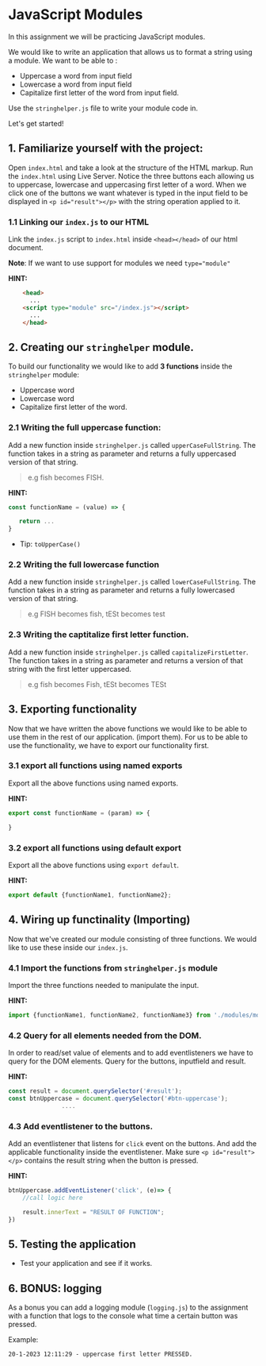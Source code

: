 # JavaScript Modules
In this assignment we will be practicing JavaScript modules.

We would like to write an application that allows us to format a string using a module. We want to be able to :
 - Uppercase a word from input field
 - Lowercase a word from input field
 - Capitalize first letter of the word from input field. 
 

Use the `stringhelper.js` file to write your module code in. 

Let's get started!

## 1. Familiarize yourself with the project:
Open `index.html` and take a look at the structure of the HTML markup. 
Run the `index.html` using Live Server. 
Notice the three buttons each allowing us to uppercase, lowercase and uppercasing first letter of a word. When we click one of the buttons we want whatever is typed in the input field to be displayed in `<p id="result"></p>` with the string operation applied to it. 


### 1.1 Linking our `index.js` to our HTML
Link the `index.js` script to `index.html` inside `<head></head>` of our html document.

**Note**: If we want to use support for modules we need `type="module"`

**HINT:**

```html
    <head>
      ...
    <script type="module" src="/index.js"></script>
      ...
    </head>
```

## 2. Creating our `stringhelper` module.
To build our functionality we would like to add **3 functions** inside the `stringhelper` module:
 - Uppercase word
 - Lowercase word
 - Capitalize first letter of the word.

### 2.1 Writing the full uppercase function:
Add a new function inside `stringhelper.js` called `upperCaseFullString`. The function takes in a string as parameter and returns a fully uppercased version of that string. 

> e.g fish becomes FISH.


**HINT:**

```javascript
const functionName = (value) => {

   return ...
}
```
- Tip: `toUpperCase()`

### 2.2 Writing the full lowercase function   
Add a new function inside `stringhelper.js` called `lowerCaseFullString`. The function takes in a string as parameter and returns a fully lowercased version of that string. 
> e.g FISH becomes fish, tESt becomes test


### 2.3 Writing the captitalize first letter function.  
Add a new function inside `stringhelper.js` called `capitalizeFirstLetter`. The function takes in a string as parameter and returns a version of that string with the first letter uppercased. 
> e.g fish becomes Fish, tESt becomes TESt


## 3. Exporting functionality
Now that we have written the above functions we would like to be able to use them in the rest of our application. (import them). For us to be able to use the functionality, we have to export our functionality first.

### 3.1 export all functions using named exports
Export all the above functions using named exports.  

**HINT:** 

```javascript
export const functionName = (param) => {  

}
```
### 3.2 export all functions using default export
Export all the above functions using `export default`.

**HINT:** 
```javascript
export default {functionName1, functionName2};
```


## 4. Wiring up functinality (Importing)
Now that we've created our module consisting of three functions. We would like to use these inside our `index.js`.


### 4.1 Import the functions from `stringhelper.js` module
Import the three functions needed to manipulate the input. 

**HINT:** 
```javascript
import {functionName1, functionName2, functionName3} from './modules/moduleName.js'
```

### 4.2 Query for all elements needed from the DOM.
In order to read/set value of elements and to add eventlisteners we have to query for the DOM elements. Query for the buttons, inputfield and result.  

**HINT:** 
```javascript
const result = document.querySelector('#result');
const btnUppercase = document.querySelector('#btn-uppercase');
               ....
```
### 4.3 Add eventlistener to the buttons. 
Add an eventlistener that listens for `click` event on the buttons. And add the applicable functionality inside the eventlistener. Make sure  `<p id="result"></p>` contains the result string when the button is pressed. 

**HINT:** 
```javascript
btnUppercase.addEventListener('click', (e)=> {
    //call logic here

    result.innerText = "RESULT OF FUNCTION"; 
})
```


## 5. Testing the application 
- Test your application and see if it works.


## 6. BONUS: logging
As a bonus you can add a logging module (`logging.js`) to the assignment with a function that logs to the console what time a certain button was pressed.

Example:
```
20-1-2023 12:11:29 - uppercase first letter PRESSED. 
```